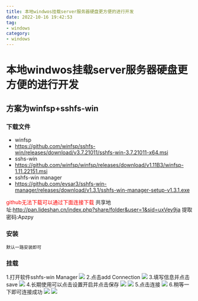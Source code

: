 ```yaml
---
title: 本地windwos挂载server服务器硬盘更方便的进行开发
date: 2022-10-16 19:42:53
tag:
- windows
category:
- windows
---
```

#
# 本地windwos挂载server服务器硬盘更方便的进行开发

## 方案为winfsp+sshfs-win

### 下载文件
- winfsp
 - https://github.com/winfsp/sshfs-win/releases/download/v3.7.21011/sshfs-win-3.7.21011-x64.msi
- sshs-win
 - https://github.com/winfsp/winfsp/releases/download/v1.11B3/winfsp-1.11.22151.msi
- sshfs-win manager
 - https://github.com/evsar3/sshfs-win-manager/releases/download/v1.3.1/sshfs-win-manager-setup-v1.3.1.exe

<font color='red'>github无法下载可以通过下面连接下载</font>
共享地址:http://pan.lideshan.cn/index.php?share/folder&user=1&sid=uxVey9ja  提取密码:Apzpy
### 安装

```
默认一路安装即可
```

### 挂载

1.打开软件sshfs-win Manager
![](https://lideshan.cn/zb_users/upload/2022/06/202206061742317225922.png)
2.点击add Connection
![](https://lideshan.cn/zb_users/upload/2022/06/202206061743128399420.png)
3.填写信息并点击save
![](https://lideshan.cn/zb_users/upload/2022/06/202206061745299845453.png)
4.长期使用可以点击设置开启并点击保存
![](https://lideshan.cn/zb_users/upload/2022/06/202206061746464121661.png)
![](https://lideshan.cn/zb_users/upload/2022/06/202206061747151781792.png)
5.点击连接
![](https://lideshan.cn/zb_users/upload/2022/06/202206061748463023086.png)
6.稍等一下即可连接成功
![](https://lideshan.cn/zb_users/upload/2022/06/202206061749155265333.png)
![](https://lideshan.cn/zb_users/upload/2022/06/202206061749533592832.png)

